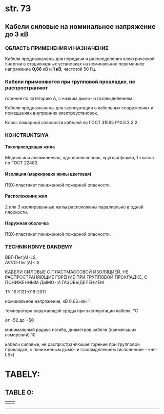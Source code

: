 # str. 73

## Кабели силовые на номинальное напряжение до 3 кВ  
### ОБЛАСТЬ ПРИМЕНЕНИЯ И НАЗНА́ЧЕНИЕ  

Кабели предназначены для передачи и распределения электрической энергии в стационарных установках на номинальное переменное напряжение **0,66** кВ и **1 кВ**, частотой 50 Гц.

### Кабели применяются при групповой прокладке, не распространяют 
горение по категорию А, с низким дымо- и газовыделением. 

Кабели предназначены для эксплуатации в кабельных сооружениях и помещениях внутренних электроустановок.  

Класс пожарной опасности кабелей по ГОСТ 31565 P1б.8.2.2.2.  

### КОНСTRUKTSIYA  

#### Токопроводящая жила  
Медная или алюминиевая, однопроволочная, круглая форма, 1 класса по ГОСТ 22483.  

#### Изоляция (маркировка жилы цветовая)  
ПВХ-пластикат пониженной пожарной опасности.  

#### Расположение жил  
2 или 3 изолированные жилы расположены параллельно в одной плоскости.  

#### Наружная оболочка  
ПВХ-пластикат пониженной пожарной опасности.  

### TECHNIKHDNYE DANDEMY  

ВВГ-Пнг(А)-LS,   
AVVG-Пнг(А)-LS   

КАБЕЛИ СИЛОВЫЕ С ПЛАСТМАССОВОЙ ИЗОЛЯЦИЕЙ, НЕ РАСПРОСТРАНЯЮЩИЕ ГОРЕНИЕ ПРИ ГРУППОВОЙ ПРОКЛАДКЕ, С ПОНИЖЕННЫМ ДЫМО- И ГАЗОВЫДЕЛЕНИЕМ  

ТУ 16.К121-018-2011  

номинальное напряжение, кВ 0,66 или 1  

температура окружающей среды при эксплуатации кабеля, °C  

от –50 до +50  

минимальный радиус изгиба, диаметров кабеля (наименьших измерений) 10  

кабели силовые, не распространяющие горение при групповой прокладке, с пониженным дымо- и газовыделением (исполнение – «нг-LS»)

# TABELY:

## TABLE 0:

| | |
|--|--|
| | |

---
